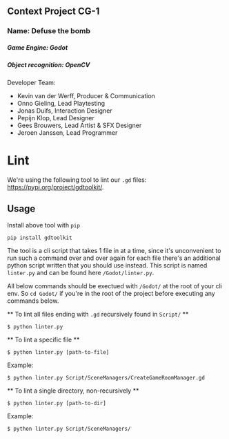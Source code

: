 ## Context Project CG-1

### Name:  Defuse the bomb

##### Game Engine: Godot
##### Object recognition: OpenCV

Developer Team:
- Kevin van der Werff, Producer & Communication 
- Onno Gieling, Lead Playtesting
- Jonas Duifs, Interaction Designer 
- Pepijn Klop, Lead Designer
- Gees Brouwers, Lead Artist & SFX Designer 
- Jeroen Janssen, Lead Programmer 

# Lint
We're using the following tool to lint our `.gd` files: https://pypi.org/project/gdtoolkit/.

## Usage
Install above tool with `pip`
```
pip install gdtoolkit
```

The tool is a cli script that takes 1 file in at a time, since it's unconvenient to run such a command over and over again for each file there's an additional python script written that you should use instead. This script is named `linter.py` and can be found here `/Godot/linter.py`.

All below commands should be exectued with `/Godot/` at the root of your cli env. So `cd Godot/` if you're in the root of the project before executing any commands below.

** To lint all files ending with `.gd` recursively found in `Script/` **
```
$ python linter.py
```

** To lint a specific file **
```
$ python linter.py [path-to-file]
```
Example:
```
$ python linter.py Script/SceneManagers/CreateGameRoomManager.gd 
```

** To lint a single directory, non-recursively **
```
$ python linter.py [path-to-dir]
```
Example:
```
$ python linter.py Script/SceneManagers/
```